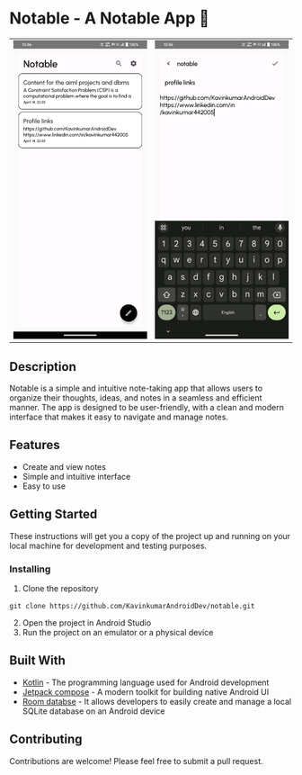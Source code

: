 # Notable - A Notable App 📝

<table>
  <tr>
    <td><img src="https://github.com/KavinkumarAndroidDev/notable/blob/master/home%20screen.png" alt="Notable App Screenshot 1"></td>
    <td><img src="https://github.com/KavinkumarAndroidDev/notable/blob/master/notes%20add%20screen.png" alt="Notable App Screenshot 2"></td>
  </tr>
</table>


## Description

Notable is a simple and intuitive note-taking app that allows users to organize their thoughts, ideas, and notes in a seamless and efficient manner. The app is designed to be user-friendly, with a clean and modern interface that makes it easy to navigate and manage notes.

## Features

- Create and view notes
- Simple and intuitive interface
- Easy to use

## Getting Started

These instructions will get you a copy of the project up and running on your local machine for development and testing purposes.

### Installing

1. Clone the repository
```
git clone https://github.com/KavinkumarAndroidDev/notable.git
```
2. Open the project in Android Studio 
3. Run the project on an emulator or a physical device

## Built With

* [Kotlin](https://kotlinlang.org/) - The programming language used for Android development
* [Jetpack compose](https://developer.android.com/develop/ui/compose) - A modern toolkit for building native Android UI
* [Room databse](https://developer.android.com/training/data-storage/room) - It allows developers to easily create and manage a local SQLite database on an Android device


## Contributing

Contributions are welcome! Please feel free to submit a pull request.
